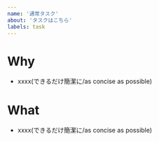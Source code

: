 ```yaml
---
name: '通常タスク'
about: 'タスクはこちら'
labels: task
---
```


# Why

<!-- なぜこのissueが必要なのか -->

- xxxx(できるだけ簡潔に/as concise as possible)

# What

<!-- どうやるのか -->

- xxxx(できるだけ簡潔に/as concise as possible)

